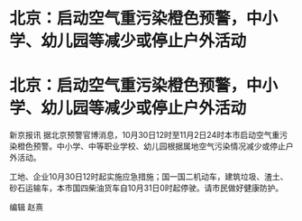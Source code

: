 # 北京：启动空气重污染橙色预警，中小学、幼儿园等减少或停止户外活动

# 北京：启动空气重污染橙色预警，中小学、幼儿园等减少或停止户外活动

新京报讯
据北京预警官博消息，10月30日12时至11月2日24时本市启动空气重污染橙色预警。中小学、中等职业学校、幼儿园根据属地空气污染情况减少或停止户外活动。

工地、企业10月30日12时起实施应急措施；国一国二机动车，建筑垃圾、渣土、砂石运输车，本市国四柴油货车自10月31日0时起停驶。请市民做好健康防护。

编辑 赵熹

